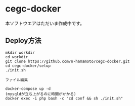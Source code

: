 # cegc-docker
本ソフトウエアはただいま作成中です。

## Deploy方法
```
mkdir workdir
cd workdir
git clone https://github.com/n-hamamoto/cegc-docker.git
cd cegc-docker/setup
./init.sh

ファイル編集

docker-compose up -d
(mysqldが立ち上がるのに時間がかかる)
docker exec -i php bash -c "cd conf && sh ./init.sh"
```
